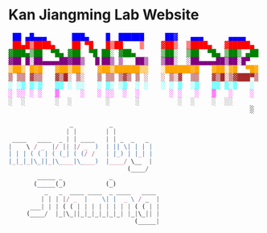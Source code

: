 # Kan Jiangming Lab Website

<!-- ASCII Art -->
<pre>
<font color="blue"> ██ ▄█▄▄▄      ███▄    █  ██████     ██▓   ▄▄▄      ▄▄▄▄   </font>
<font color="red"> ██▄█▒████▄    ██ ▀█   █▒██    ▒    ▓██▒  ▒████▄   ▓█████▄ </font>
<font color="green">▓███▄▒██  ▀█▄ ▓██  ▀█ ██░ ▓██▄      ▒██░  ▒██  ▀█▄ ▒██▒ ▄██</font>
<font color="purple">▓██ █░██▄▄▄▄██▓██▒  ▐▌██▒ ▒   ██▒   ▒██░  ░██▄▄▄▄██▒██░█▀  </font>
<font color="orange">▒██▒ █▓█   ▓██▒██░   ▓██▒██████▒▒   ░██████▓█   ▓██░▓█  ▀█▓</font>
<font color="brown">▒ ▒▒ ▓▒▒   ▓▒█░ ▒░   ▒ ▒▒ ▒▓▒ ▒ ░   ░ ▒░▓  ▒▒   ▓▒█░▒▓███▀▒</font>
<font color="cyan">░ ░▒ ▒░▒   ▒▒ ░ ░░   ░ ▒░ ░▒  ░ ░   ░ ░ ▒  ░▒   ▒▒ ▒░▒   ░ </font>
<font color="magenta">░ ░░ ░ ░   ▒     ░   ░ ░░  ░  ░       ░ ░   ░   ▒   ░    ░ </font>
<font color="gray">░  ░       ░  ░        ░      ░         ░  ░    ░  ░░      </font>
<font color="black">                                                         ░ </font>
</pre>
```Javascript
                 _          _            
                | |        | |           
 ____   ____  _ | | ____   | | _  _   _ 
|    \ / _  |/ || |/ _  )  | || \| | | |
| | | ( ( | ( (_| ( (/ /   | |_) | |_| |
|_|_|_|\_||_|\____|\____)  |____/ \__  |
                                 (____/
        _____ _             _                
       (_____(_)           (_)              
          _   _  ____ ____  _ ____   ____  
         | | | |/ _  |    \| |  _ \ / _  | 
      ___| | | ( ( | | | | | | | | ( ( | |
     (____/  |_|\_||_|_|_|_|_|_| |_|\_|| |
                                   (_____| 
```
